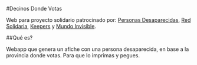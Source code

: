 #Decinos Donde Votas

Web para proyecto solidario patrocinado por: [Personas Desaparecidas](http://www.personasperdidas.org.ar/), [Red Solidaria](http://redsolidaria.org.ar/), [Keepers](http://keepe.rs/) y [Mundo Invisible](http://www.mundoinvisible.com/).

##Qué es?

Webapp que genera un afiche con una persona desaparecida, en base a la provincia donde votas. Para que lo imprimas y pegues.
